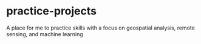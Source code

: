 # practice-projects
A place for me to practice skills with a focus on geospatial analysis, remote sensing, and machine learning

